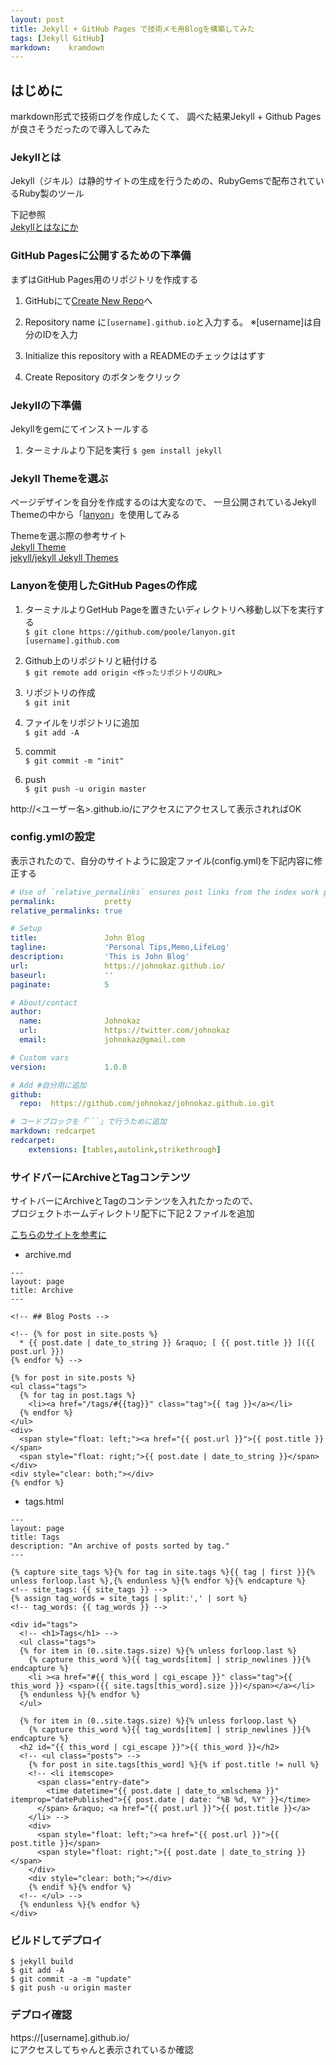```yaml
---
layout: post
title: Jekyll + GitHub Pages で技術メモ用Blogを構築してみた
tags: [Jekyll GitHub]
markdown:    kramdown
---
```


## はじめに

markdown形式で技術ログを作成したくて、
調べた結果Jekyll + Github Pagesが良さそうだったので導入してみた

### Jekyllとは

Jekyll（ジキル）は静的サイトの生成を行うための、RubyGemsで配布されているRuby製のツール

下記参照  
[Jekyllとはなにか](https://app.codegrid.net/entry/jekyll-introduction)

### GitHub Pagesに公開するための下準備

まずはGitHub Pages用のリポジトリを作成する

1. GitHubにて[Create New Repo](https://github.com/new)へ

2. Repository name に`[username].github.io`と入力する。
   ※[username]は自分のIDを入力

3. Initialize this repository with a READMEのチェックははずす

4. Create Repository のボタンをクリック


### Jekyllの下準備

Jekyllをgemにてインストールする

1. ターミナルより下記を実行
`$ gem install jekyll`


### Jekyll Themeを選ぶ

ページデザインを自分を作成するのは大変なので、
一旦公開されているJekyll Themeの中から「[lanyon](https://github.com/poole/lanyon)」を使用してみる

Themeを選ぶ際の参考サイト  
[Jekyll Theme](http://jekyllthemes.org/)  
[jekyll/jekyll Jekyll Themes](https://github.com/jekyll/jekyll/wiki/Themes)  

### Lanyonを使用したGitHub Pagesの作成

1. ターミナルよりGetHub Pageを置きたいディレクトリへ移動し以下を実行する  
`$ git clone https://github.com/poole/lanyon.git  [username].github.com`

2. Github上のリポジトリと紐付ける  
`$ git remote add origin <作ったリポジトリのURL>`  

3. リポジトリの作成  
`$ git init`  

4. ファイルをリポジトリに追加  
`$ git add -A`

5. commit  
`$ git commit -m "init"`  

6. push  
`$ git push -u origin master`  

http://<ユーザー名>.github.io/にアクセスにアクセスして表示されればOK

### config.ymlの設定  

表示されたので、自分のサイトように設定ファイル(config.yml)を下記内容に修正する  

```yaml
# Use of `relative_permalinks` ensures post links from the index work properly.
permalink:           pretty
relative_permalinks: true

# Setup
title:               John Blog
tagline:             'Personal Tips,Memo,LifeLog'
description:         'This is John Blog'
url:                 https://johnokaz.github.io/
baseurl:             ''
paginate:            5

# About/contact
author:
  name:              Johnokaz
  url:               https://twitter.com/johnokaz
  email:             johnokaz@gmail.com

# Custom vars
version:             1.0.0

# Add #自分用に追加
github:
  repo:  https://github.com/johnokaz/johnokaz.github.io.git

# コードブロックを「```」で行うために追加  
markdown: redcarpet
redcarpet:
    extensions: [tables,autolink,strikethrough]

```

### サイドバーにArchiveとTagコンテンツ

サイトバーにArchiveとTagのコンテンツを入れたかったので、  
プロジェクトホームディレクトリ配下に下記２ファイルを追加  

[こちらのサイトを参考に](https://github.com/msanand/msanand.github.io)  

- archive.md  

```{% raw %}
---
layout: page
title: Archive
---

<!-- ## Blog Posts -->

<!-- {% for post in site.posts %}
  * {{ post.date | date_to_string }} &raquo; [ {{ post.title }} ]({{ post.url }})
{% endfor %} -->

{% for post in site.posts %}
<ul class="tags">
  {% for tag in post.tags %}
    <li><a href="/tags/#{{tag}}" class="tag">{{ tag }}</a></li>
  {% endfor %}
</ul>
<div>
  <span style="float: left;"><a href="{{ post.url }}">{{ post.title }}</span>
  <span style="float: right;">{{ post.date | date_to_string }}</span>
</div>
<div style="clear: both;"></div>
{% endfor %}
```

- tags.html

```
---
layout: page
title: Tags
description: "An archive of posts sorted by tag."
---

{% capture site_tags %}{% for tag in site.tags %}{{ tag | first }}{% unless forloop.last %},{% endunless %}{% endfor %}{% endcapture %}
<!-- site_tags: {{ site_tags }} -->
{% assign tag_words = site_tags | split:',' | sort %}
<!-- tag_words: {{ tag_words }} -->

<div id="tags">
  <!-- <h1>Tags</h1> -->
  <ul class="tags">
  {% for item in (0..site.tags.size) %}{% unless forloop.last %}
    {% capture this_word %}{{ tag_words[item] | strip_newlines }}{% endcapture %}
    <li ><a href="#{{ this_word | cgi_escape }}" class="tag">{{ this_word }} <span>({{ site.tags[this_word].size }})</span></a></li>
  {% endunless %}{% endfor %}
  </ul>

  {% for item in (0..site.tags.size) %}{% unless forloop.last %}
    {% capture this_word %}{{ tag_words[item] | strip_newlines }}{% endcapture %}
  <h2 id="{{ this_word | cgi_escape }}">{{ this_word }}</h2>
  <!-- <ul class="posts"> -->
    {% for post in site.tags[this_word] %}{% if post.title != null %}
    <!-- <li itemscope>
      <span class="entry-date">
        <time datetime="{{ post.date | date_to_xmlschema }}" itemprop="datePublished">{{ post.date | date: "%B %d, %Y" }}</time>
      </span> &raquo; <a href="{{ post.url }}">{{ post.title }}</a>
    </li> -->
    <div>
      <span style="float: left;"><a href="{{ post.url }}">{{ post.title }}</span>
      <span style="float: right;">{{ post.date | date_to_string }}</span>
    </div>
    <div style="clear: both;"></div>
    {% endif %}{% endfor %}
  <!-- </ul> -->
  {% endunless %}{% endfor %}
</div>
```

### ビルドしてデプロイ
`$ jekyll build`  
`$ git add -A`  
`$ git commit -a -m "update"`  
`$ git push -u origin master`  

### デプロイ確認
https://[username].github.io/  
にアクセスしてちゃんと表示されているか確認
